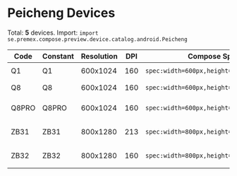 # Peicheng Devices

Total: **5** devices. Import: `import se.premex.compose.preview.device.catalog.android.Peicheng`

| Code | Constant | Resolution | DPI | Compose Spec | Preview Usage |
|------|----------|------------|-----|-------------|---------------|
| Q1 | Q1 | 600x1024 | 160 | `spec:width=600px,height=1024px,dpi=160` | `@Preview(device = Peicheng.Q1)` |
| Q8 | Q8 | 600x1024 | 160 | `spec:width=600px,height=1024px,dpi=160` | `@Preview(device = Peicheng.Q8)` |
| Q8PRO | Q8PRO | 600x1024 | 160 | `spec:width=600px,height=1024px,dpi=160` | `@Preview(device = Peicheng.Q8PRO)` |
| ZB31 | ZB31 | 800x1280 | 213 | `spec:width=800px,height=1280px,dpi=213` | `@Preview(device = Peicheng.ZB31)` |
| ZB32 | ZB32 | 800x1280 | 160 | `spec:width=800px,height=1280px,dpi=160` | `@Preview(device = Peicheng.ZB32)` |

<!-- Generated automatically. Do not edit manually. -->
